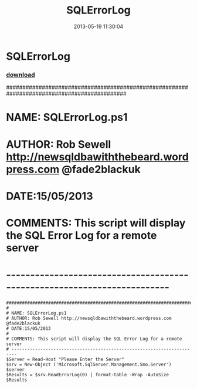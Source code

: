 ﻿---
pid:            4164
poster:         SQLDBAwithabeard
title:          SQLErrorLog
date:           2013-05-19 11:30:04
format:         posh
parent:         0
parent:         0

---

# SQLErrorLog

### [download](4164.ps1)

#############################################################################################
#
# NAME: SQLErrorLog.ps1
# AUTHOR: Rob Sewell http://newsqldbawiththebeard.wordpress.com @fade2blackuk
# DATE:15/05/2013
#
# COMMENTS: This script will display the SQL Error Log for a remote server
# ------------------------------------------------------------------------

```posh
#############################################################################################
#
# NAME: SQLErrorLog.ps1
# AUTHOR: Rob Sewell http://newsqldbawiththebeard.wordpress.com @fade2blackuk
# DATE:15/05/2013
#
# COMMENTS: This script will display the SQL Error Log for a remote server
# ------------------------------------------------------------------------
$Server = Read-Host "Please Enter the Server" 
$srv = New-Object ('Microsoft.SqlServer.Management.Smo.Server') $server  
$Results = $srv.ReadErrorLog(0) | format-table -Wrap -AutoSize  
$Results
```
